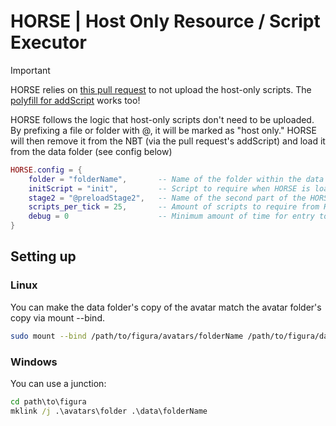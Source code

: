 # HORSE | Host Only Resource / Script Executor

> [!IMPORTANT]
> HORSE relies on [this pull request](https://github.com/FiguraMC/Figura/pull/374) to not upload the host-only scripts.
> The [polyfill for addScript](./../addScriptPolyfill/README.md) works too!

HORSE follows the logic that host-only scripts don't need to be uploaded. By prefixing a file or folder with @, it will be marked as "host only." HORSE will then remove it from the NBT (via the pull request's addScript) and load it from the data folder (see config below)

```lua
HORSE.config = {
    folder = "folderName",       -- Name of the folder within the data folder to load from
    initScript = "init",         -- Script to require when HORSE is loaded (or bails)
    stage2 = "@preloadStage2",   -- Name of the second part of the HORSE; can be host-only
    scripts_per_tick = 25,       -- Amount of scripts to require from HORSE per tick
    debug = 0                    -- Minimum amount of time for entry to be logged. 0 to disable.
}
```

## Setting up
### Linux
You can make the data folder's copy of the avatar match the avatar folder's copy via mount --bind.
```sh
sudo mount --bind /path/to/figura/avatars/folderName /path/to/figura/data/folderName
```

### Windows
You can use a junction:
```cmd
cd path\to\figura
mklink /j .\avatars\folder .\data\folderName
``` 